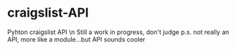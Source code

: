 # craigslist-API
Pyhton craigslist API \n
Still a work in progress, don't judge
p.s. not really an API, more like a module...but API sounds cooler
